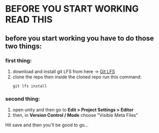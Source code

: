 # BEFORE YOU START WORKING READ THIS


## before you start working you have to do those two things:
### first thing:
1. download and install git LFS from here -> [Git LFS](https://git-lfs.github.com/)
2. clone the repo then inside the cloned repo run this command:
    ```
    git lfs install
    ```

### second thing:
1. open unity and then go to **Edit > Project Settings > Editor**
2. then, in **Version Control / Mode** choose "Visible Meta Files"

Hit save and then you'll be good to go...
